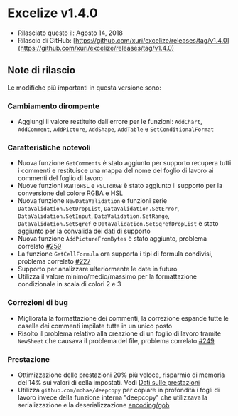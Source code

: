 # Excelize v1.4.0

* Rilasciato questo il: Agosto 14, 2018
* Rilascio di GitHub: [https://github.com/xuri/excelize/releases/tag/v1.4.0](https://github.com/xuri/excelize/releases/tag/v1.4.0)

## Note di rilascio

Le modifiche più importanti in questa versione sono:

### Cambiamento dirompente

* Aggiungi il valore restituito dall'errore per le funzioni: `AddChart`, `AddComment`, `AddPicture`, `AddShape`, `AddTable` e `SetConditionalFormat`

### Caratteristiche notevoli

* Nuova funzione `GetComments` è stato aggiunto per supporto recupera tutti i commenti e restituisce una mappa del nome del foglio di lavoro ai commenti del foglio di lavoro
* Nuove funzioni `RGBToHSL` e `HSLToRGB` è stato aggiunto il supporto per la conversione del colore RGBA e HSL
* Nuova funzione `NewDataValidation` e funzioni serie `DataValidation.SetDropList`, `DataValidation.SetError`, `DataValidation.SetInput`, `DataValidation.SetRange`, `DataValidation.SetSqref` e `DataValidation.SetSqrefDropList` è stato aggiunto per la convalida dei dati di supporto
* Nuova funzione `AddPictureFromBytes` è stato aggiunto, problema correlato [#259](https://github.com/xuri/excelize/issues/259)
* La funzione `GetCellFormula` ora supporta i tipi di formula condivisi, problema correlato [#227](https://github.com/xuri/excelize/issues/227)
* Supporto per analizzare ulteriormente le date in futuro
* Utilizza il valore minimo/medio/massimo per la formattazione condizionale in scala di colori 2 e 3

### Correzioni di bug

* Migliorata la formattazione dei commenti, la correzione espande tutte le caselle dei commenti impilate tutte in un unico posto
* Risolto il problema relativo alla creazione di un foglio di lavoro tramite `NewSheet` che causava il problema del file, problema correlato [#249](https://github.com/xuri/excelize/issues/249)

### Prestazione

* Ottimizzazione delle prestazioni 20% più veloce, risparmio di memoria del 14% sui valori di cella impostati. Vedi [Dati sulle prestazioni](https://github.com/xuri/excelize/wiki#performance-figures)
* Utilizza `github.com/mohae/deepcopy` per copiare in profondità i fogli di lavoro invece della funzione interna "deepcopy" che utilizzava la serializzazione e la deserializzazione [encoding/gob](https://go.dev/blog/gob)
